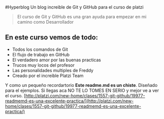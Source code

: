 #Hyperblog 
Un blog increible de Git y GitHub para el curso de platzi
>El curso de Git y GitHub es una gran ayuda para empezar en mi camino como Desarrollador 


## En este curso vemos de todo:
* Todos los comandos de Git
* El flujo de trabajo en GitHub
* El verdadero amor por las buenas practicas
* Trucos muy locos del profesor
* Las personalidades multiples de Freddy
* Creado por el increible Platzi Team

Y como un pequeño recordartorio **Este readme.md es un chiste**. Diseñado para el ejemplos. Si llegas aca NO TE LO TOMES EN SERIO y mejor ve a ver el curso. [http://platzi.com/new-home/clases/1557-git-github/19977-readmemd-es-una-excelente-practica/](http://platzi.com/new-home/clases/1557-git-github/19977-readmemd-es-una-excelente-practica/)